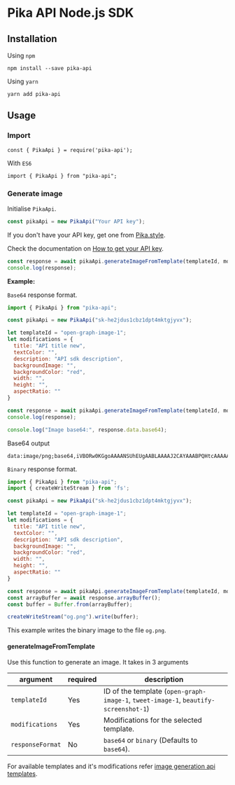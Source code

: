 # Pika API Node.js SDK

## Installation

Using `npm`
```
npm install --save pika-api
```

Using `yarn`
```
yarn add pika-api
```

## Usage

### Import

```
const { PikaApi } = require('pika-api');
```

With `ES6`

```
import { PikaApi } from "pika-api";
```

### Generate image

Initialise `PikaApi`.

```js
const pikaApi = new PikaApi("Your API key");
```

If you don't have your API key, get one from [Pika.style](https://pika.style).

Check the documentation on [How to get your API key](https://docs.pika.style/docs/basics/getting-api-key).

```js
const response = await pikaApi.generateImageFromTemplate(templateId, modifications, "base64");
console.log(response);
```

**Example:**

`Base64` response format.

```js
import { PikaApi } from "pika-api";

const pikaApi = new PikaApi("sk-he2jdus1cbz1dpt4mktgjyvx");

let templateId = "open-graph-image-1";
let modifications = {
  title: "API title new",
  textColor: "",
  description: "API sdk description",
  backgroundImage: "",
  backgroundColor: "red",
  width: "",
  height: "",
  aspectRatio: ""
}

const response = await pikaApi.generateImageFromTemplate(templateId, modifications, "base64");
console.log(response);

console.log("Image base64:", response.data.base64);
```

Base64 output
```
data:image/png;base64,iVBORw0KGgoAAAANSUhEUgAABLAAAAJ2CAYAAABPQHtcAAAAAXNSR0IArs4c6QAAIABJREFUeJzs3XmYJXdZL/Bvna37dM90FghLCBAQkC1BCBAMShLFBJAgKnofroBeFUUF5LrhiihXcV8BQRYVUUAlIewIGPbFmLCFLWwCYZEtzPR+trp/TM/......
```

`Binary` response format.

```js
import { PikaApi } from "pika-api";
import { createWriteStream } from 'fs';

const pikaApi = new PikaApi("sk-he2jdus1cbz1dpt4mktgjyvx");

let templateId = "open-graph-image-1";
let modifications = {
  title: "API title new",
  textColor: "",
  description: "API sdk description",
  backgroundImage: "",
  backgroundColor: "red",
  width: "",
  height: "",
  aspectRatio: ""
}

const response = await pikaApi.generateImageFromTemplate(templateId, modifications, "binary");
const arrayBuffer = await response.arrayBuffer();
const buffer = Buffer.from(arrayBuffer);

createWriteStream("og.png").write(buffer);
```

This example writes the binary image to the file `og.png`.

#### generateImageFromTemplate

Use this function to generate an image. It takes in 3 arguments

| argument | required | description |
|----------|----------|-------------|
|`templateId` | Yes | ID of the template (`open-graph-image-1`, `tweet-image-1`, `beautify-screenshot-1`) |
|`modifications` | Yes | Modifications for the selected template. |
|`responseFormat` | No | `base64` or `binary` (Defaults to `base64`). |

For available templates and it's modifications refer [image generation api templates](https://pika.style/image-generation-api/templates).

